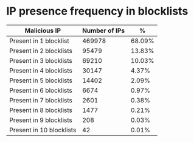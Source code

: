 # IP presence frequency in blocklists
| Malicious IP | Number of IPs | % |
|----|----|----|
| Present in 1 blocklist | 469978 | 68.09% |
| Present in 2 blocklists | 95479 | 13.83% |
| Present in 3 blocklists | 69210 | 10.03% |
| Present in 4 blocklists | 30147 | 4.37% |
| Present in 5 blocklists | 14402 | 2.09% |
| Present in 6 blocklists | 6674 | 0.97% |
| Present in 7 blocklists | 2601 | 0.38% |
| Present in 8 blocklists | 1477 | 0.21% |
| Present in 9 blocklists | 208 | 0.03% |
| Present in 10 blocklists | 42 | 0.01% |
